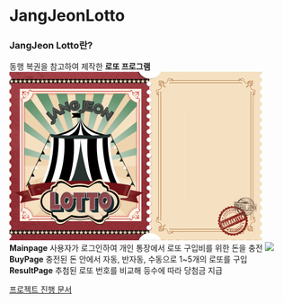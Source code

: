 # JangJeonLotto

### JangJeon Lotto란?
동행 복권을 참고하여 제작한 **로또 프로그램**    
<img src="/resorces/images/Lotto-MainPage-Background.png" width="450px" height="300px" title="px(픽셀) 크기 설정" alt=""></img><br/>
**Mainpage** 사용자가 로그인하여 개인 통장에서 로또 구입비를 위한 돈을 충전
<img src="https://img.shields.io/badge/this-6074EC?style=flat-square&logo=this&logoColor=white"/>    
**BuyPage** 충전된 돈 안에서 자동, 반자동, 수동으로 1~5개의 로또를 구입    
**ResultPage** 추첨된 로또 번호를 비교해 등수에 따라 당첨금 지급

[프로젝트 진행 문서](https://docs.google.com/document/d/1PYKWKUhJ07bx7T7i6a_jzZ8LTlC0KKh0eLcHAyAJYJ4/edit?usp=sharing)
